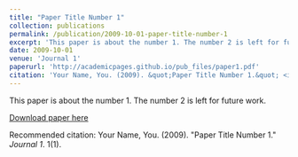 ```yaml
---
title: "Paper Title Number 1"
collection: publications
permalink: /publication/2009-10-01-paper-title-number-1
excerpt: 'This paper is about the number 1. The number 2 is left for future work.'
date: 2009-10-01
venue: 'Journal 1'
paperurl: 'http://academicpages.github.io/pub_files/paper1.pdf'
citation: 'Your Name, You. (2009). &quot;Paper Title Number 1.&quot; <i>Journal 1</i>. 1(1).'
---
```

<!-- TO DO -->
This paper is about the number 1. The number 2 is left for future work.

[Download paper here](http://academicpages.github.io/pub_files/paper1.pdf)

Recommended citation: Your Name, You. (2009). "Paper Title Number 1." <i>Journal 1</i>. 1(1).
